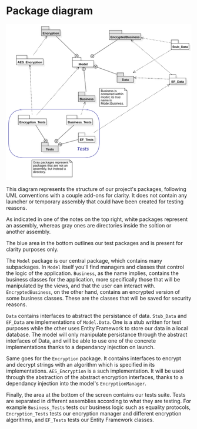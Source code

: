 # Package diagram

![The package diagram](./package_diagram.svg)

This diagram represents the structure of our project's packages, following UML conventions with a couple add-ons for clarity.
It does not contain any launcher or temporary assembly that could have been created for testing reasons.

As indicated in one of the notes on the top right, white packages represent an assembly, whereas gray ones are directories inside the soltion or another assembly.

The blue area in the bottom outlines our test packages and is present for clarity purposes only.

The `Model` package is our central package, which contains many subpackages. 
In `Model` itself you'll find managers and classes that control the logic of the application.
`Business`, as the name implies, contains the business classes for the application, more specifically those that will be manipulated by the views, and that the user can interact with.
`EncryptedBusiness`, on the other hand, contains an encrypted version of some business classes.
These are the classes that will be saved for security reasons.

`Data` contains interfaces to abstract the persistance of data.
`Stub_Data` and `EF_Data` are implementations of `Model.Data`.
One is a stub written for test purposes while the other uses Entity Framework to store our data in a local database.
The model will only manipulate persistance through the abstract interfaces of Data, and will be able to use one of the concrete implementations thanks to a dependancy injection on launch.

Same goes for the `Encryption` package. 
It contains interfaces to encrypt and decrypt strings with an algorithm which is specified in its implementations.
`AES_Encryption` is a such implementation.
It will be used through the abstraction of the abstract encryption interfaces, thanks to a dependancy injection into the model's `EncryptionManager`.

Finally, the area at the bottom of the screen contains our tests suite.
Tests are separated in different assemblies according to what they are testing.
For example `Business_Tests` tests our business logic such as equality protocols, `Encryption_Tests` tests our encryption manager and different encryption algorithms, and `EF_Tests` tests our Entity Framework classes.